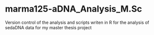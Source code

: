 # marma125-aDNA_Analysis_M.Sc
Version control of the analysis and scripts writen in R for the analysis of sedaDNA data for my master thesis project
